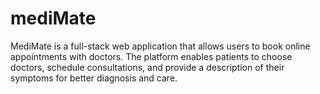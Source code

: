 # mediMate
MediMate is a full-stack web application that allows users to book online appointments with doctors. The platform enables patients to choose doctors, schedule consultations, and provide a description of their symptoms for better diagnosis and care.
